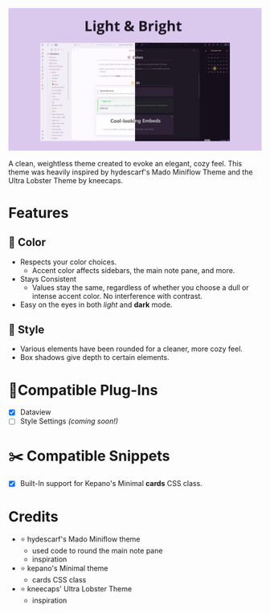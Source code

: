 ![](assets/light-and-dark.png)

A clean, weightless theme created to evoke an elegant, cozy feel. This theme was heavily inspired by hydescarf's Mado Miniflow Theme and the Ultra Lobster Theme by kneecaps.
# Features
## 🎨 Color
- Respects your color choices.
  - Accent color affects sidebars, the main note pane, and more.
- Stays Consistent
  - Values stay the same, regardless of whether you choose a dull or intense accent color. No interference with contrast.
- Easy on the eyes in both *light* and **dark** mode.
## 🎩 Style
- Various elements have been rounded for a cleaner, more cozy feel.
- Box shadows give depth to certain elements.

# 🔌Compatible Plug-Ins
- [x] Dataview
- [ ] Style Settings *(coming soon!)*
# ✂️ Compatible Snippets
- [x] Built-In support for Kepano's Minimal **cards** CSS class.

# Credits
- ⭐ hydescarf's Mado Miniflow theme
  - used code to round the main note pane
  - inspiration
- ⭐ kepano's Minimal theme
  - cards CSS class
- ⭐ kneecaps' Ultra Lobster Theme
  - inspiration
